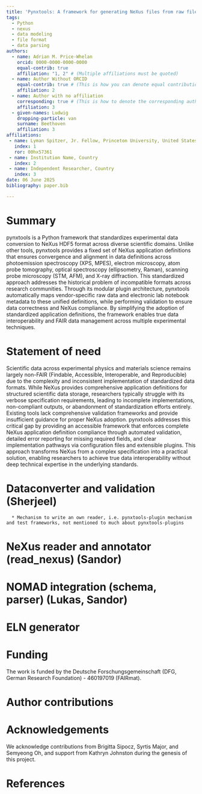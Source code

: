 ```yaml
---
title: 'Pynxtools: A framework for generating NeXus files from raw file formats.'
tags:
  - Python
  - nexus
  - data modeling
  - file format
  - data parsing
authors:
  - name: Adrian M. Price-Whelan
    orcid: 0000-0000-0000-0000
    equal-contrib: true
    affiliation: "1, 2" # (Multiple affiliations must be quoted)
  - name: Author Without ORCID
    equal-contrib: true # (This is how you can denote equal contributions between multiple authors)
    affiliation: 2
  - name: Author with no affiliation
    corresponding: true # (This is how to denote the corresponding author)
    affiliation: 3
  - given-names: Ludwig
    dropping-particle: van
    surname: Beethoven
    affiliation: 3
affiliations:
 - name: Lyman Spitzer, Jr. Fellow, Princeton University, United States
   index: 1
   ror: 00hx57361
 - name: Institution Name, Country
   index: 2
 - name: Independent Researcher, Country
   index: 3
date: 06 June 2025
bibliography: paper.bib

---
```


# Summary

pynxtools is a Python framework that standardizes experimental data conversion to NeXus HDF5 format across diverse scientific domains. Unlike other tools, pynxtools provides a fixed set of NeXus application definitions that ensures convergence and alignment in data definitions across photoemission spectroscopy (XPS, MPES), electron microscopy, atom probe tomography, optical spectroscopy (ellipsometry, Raman), scanning probe microscopy (STM, AFM), and X-ray diffraction. This standardized approach addresses the historical problem of incompatible formats across research communities. Through its modular plugin architecture, pynxtools automatically maps vendor-specific raw data and electronic lab notebook metadata to these unified definitions, while performing validation to ensure data correctness and NeXus compliance. By simplifying the adoption of standardized application definitions, the framework enables true data interoperability and FAIR data management across multiple experimental techniques.


# Statement of need

Scientific data across experimental physics and materials science remains largely non-FAIR (Findable, Accessible, Interoperable, and Reproducible) due to the complexity and inconsistent implementation of standardized data formats. While NeXus provides comprehensive application definitions for structured scientific data storage, researchers typically struggle with its verbose specification requirements, leading to incomplete implementations, non-compliant outputs, or abandonment of standardization efforts entirely. Existing tools lack comprehensive validation frameworks and provide insufficient guidance for proper NeXus adoption. pynxtools addresses this critical gap by providing an accessible framework that enforces complete NeXus application definition compliance through automated validation, detailed error reporting for missing required fields, and clear implementation pathways via configuration files and extensible plugins. This approach transforms NeXus from a complex specification into a practical solution, enabling researchers to achieve true data interoperability without deep technical expertise in the underlying standards.

# Dataconverter and validation (Sherjeel)

      * Mechanism to write an own reader, i.e. pynxtools-plugin mechanism and test frameworks, not mentioned to much about pynxtools-plugins

# NeXus reader and annotator (read\_nexus) (Sandor)

# NOMAD integration (schema, parser) (Lukas, Sandor)

# ELN generator

# Funding
The work is funded by the Deutsche Forschungsgemeinschaft (DFG, German Research Foundation) - 460197019 (FAIRmat).

# Author contributions

# Acknowledgements

We acknowledge contributions from Brigitta Sipocz, Syrtis Major, and Semyeong
Oh, and support from Kathryn Johnston during the genesis of this project.

# References
